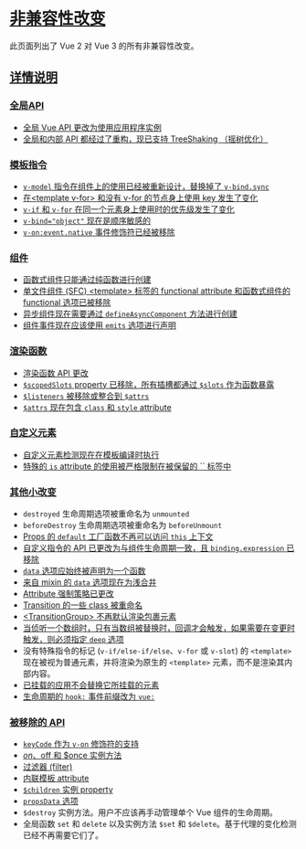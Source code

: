 # [非兼容性改变](https://v3-migration.vuejs.org/zh/breaking-changes/#非兼容性改变)

此页面列出了 Vue 2 对 Vue 3 的所有非兼容性改变。



## [详情说明](https://v3-migration.vuejs.org/zh/breaking-changes/#详情说明)

### [全局API](https://v3-migration.vuejs.org/zh/breaking-changes/#全局api)

- [全局 Vue API 更改为使用应用程序实例](https://v3-migration.vuejs.org/zh/breaking-changes/global-api.html)
- [全局和内部 API 都经过了重构，现已支持 TreeShaking （摇树优化）](https://v3-migration.vuejs.org/zh/breaking-changes/global-api-treeshaking.html)

### [模板指令](https://v3-migration.vuejs.org/zh/breaking-changes/#模板指令)

- [`v-model` 指令在组件上的使用已经被重新设计，替换掉了 `v-bind.sync`](https://v3-migration.vuejs.org/zh/breaking-changes/v-model.html)
- [在\<template v-for> 和没有 v-for 的节点身上使用 key 发生了变化](https://v3-migration.vuejs.org/zh/breaking-changes/key-attribute.html)
- [`v-if` 和 `v-for` 在同一个元素身上使用时的优先级发生了变化](https://v3-migration.vuejs.org/zh/breaking-changes/v-if-v-for.html)
- [`v-bind="object"` 现在是顺序敏感的](https://v3-migration.vuejs.org/zh/breaking-changes/v-bind.html)
- [`v-on:event.native` 事件修饰符已经被移除](https://v3-migration.vuejs.org/zh/breaking-changes/v-on-native-modifier-removed.html)

### [组件](https://v3-migration.vuejs.org/zh/breaking-changes/#组件)

- [函数式组件只能通过纯函数进行创建](https://v3-migration.vuejs.org/zh/breaking-changes/functional-components.html)
- [单文件组件 (SFC) \<template> 标签的 functional attribute 和函数式组件的 functional 选项已被移除](https://v3-migration.vuejs.org/zh/breaking-changes/functional-components.html)
- [异步组件现在需要通过 `defineAsyncComponent` 方法进行创建](https://v3-migration.vuejs.org/zh/breaking-changes/async-components.html)
- [组件事件现在应该使用 `emits` 选项进行声明](https://v3-migration.vuejs.org/zh/breaking-changes/emits-option.html)

### [渲染函数](https://v3-migration.vuejs.org/zh/breaking-changes/#渲染函数)

- [渲染函数 API 更改](https://v3-migration.vuejs.org/zh/breaking-changes/render-function-api.html)
- [`$scopedSlots` property 已移除，所有插槽都通过 `$slots` 作为函数暴露](https://v3-migration.vuejs.org/zh/breaking-changes/slots-unification.html)
- [`$listeners` 被移除或整合到 `$attrs`](https://v3-migration.vuejs.org/zh/breaking-changes/listeners-removed.html)
- [`$attrs` 现在包含 `class` 和 `style` attribute](https://v3-migration.vuejs.org/zh/breaking-changes/attrs-includes-class-style.html)

### [自定义元素](https://v3-migration.vuejs.org/zh/breaking-changes/#自定义元素)

- [自定义元素检测现在在模板编译时执行](https://v3-migration.vuejs.org/zh/breaking-changes/custom-elements-interop.html)
- [特殊的 `is` attribute 的使用被严格限制在被保留的 `` 标签中](https://v3-migration.vuejs.org/zh/breaking-changes/custom-elements-interop.html#定制内置元素)

### [其他小改变](https://v3-migration.vuejs.org/zh/breaking-changes/#其他小改变)

- `destroyed` 生命周期选项被重命名为 `unmounted`
- `beforeDestroy` 生命周期选项被重命名为 `beforeUnmount`
- [Props 的 `default` 工厂函数不再可以访问 `this` 上下文](https://v3-migration.vuejs.org/zh/breaking-changes/props-default-this.html)
- [自定义指令的 API 已更改为与组件生命周期一致，且 `binding.expression` 已移除](https://v3-migration.vuejs.org/zh/breaking-changes/custom-directives.html)
- [`data` 选项应始终被声明为一个函数](https://v3-migration.vuejs.org/zh/breaking-changes/data-option.html)
- [来自 mixin 的 `data` 选项现在为浅合并](https://v3-migration.vuejs.org/zh/breaking-changes/data-option.html#mixin-合并行为变更)
- [Attribute 强制策略已更改](https://v3-migration.vuejs.org/zh/breaking-changes/attribute-coercion.html)
- [Transition 的一些 class 被重命名](https://v3-migration.vuejs.org/zh/breaking-changes/transition.html)
- [\<TransitionGroup> 不再默认渲染包裹元素](https://v3-migration.vuejs.org/zh/breaking-changes/transition-group.html)
- [当侦听一个数组时，只有当数组被替换时，回调才会触发，如果需要在变更时触发，则必须指定 `deep` 选项](https://v3-migration.vuejs.org/zh/breaking-changes/watch.html)
- 没有特殊指令的标记 (`v-if/else-if/else`、`v-for` 或 `v-slot`) 的 `<template>` 现在被视为普通元素，并将渲染为原生的 `<template>` 元素，而不是渲染其内部内容。
- [已挂载的应用不会替换它所挂载的元素](https://v3-migration.vuejs.org/zh/breaking-changes/mount-changes.html)
- [生命周期的 `hook:` 事件前缀改为 `vue:`](https://v3-migration.vuejs.org/zh/breaking-changes/vnode-lifecycle-events.html)

### [被移除的 API](https://v3-migration.vuejs.org/zh/breaking-changes/#被移除的-api)

- [`keyCode` 作为 `v-on` 修饰符的支持](https://v3-migration.vuejs.org/zh/breaking-changes/keycode-modifiers.html)
- [$on、$off 和 $once 实例方法](https://v3-migration.vuejs.org/zh/breaking-changes/events-api.html)
- [过滤器 (filter)](https://v3-migration.vuejs.org/zh/breaking-changes/filters.html)
- [内联模板 attribute](https://v3-migration.vuejs.org/zh/breaking-changes/inline-template-attribute.html)
- [`$children` 实例 property](https://v3-migration.vuejs.org/zh/breaking-changes/children.html)
- [`propsData` 选项](https://v3-migration.vuejs.org/zh/breaking-changes/props-data.html)
- `$destroy` 实例方法。用户不应该再手动管理单个 Vue 组件的生命周期。
- 全局函数 `set` 和 `delete` 以及实例方法 `$set` 和 `$delete`。基于代理的变化检测已经不再需要它们了。
